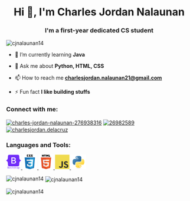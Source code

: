 <h1 align="center">Hi 👋, I'm Charles Jordan Nalaunan</h1>
<h3 align="center">I'm a first-year dedicated CS student</h3>

<p align="left"> <img src="https://komarev.com/ghpvc/?username=cjnalaunan14&label=Profile%20views&color=0e75b6&style=flat" alt="cjnalaunan14" /> </p>

- 🌱 I’m currently learning **Java**

- 💬 Ask me about **Python, HTML, CSS**

- 📫 How to reach me **charlesjordan.nalaunan21@gmail.com**

- ⚡ Fun fact **I like building stuffs**

<h3 align="left">Connect with me:</h3>
<p align="left">
<a href="https://linkedin.com/in/charles-jordan-nalaunan-276938316" target="blank"><img align="center" src="https://raw.githubusercontent.com/rahuldkjain/github-profile-readme-generator/master/src/images/icons/Social/linked-in-alt.svg" alt="charles-jordan-nalaunan-276938316" height="30" width="40" /></a>
<a href="https://stackoverflow.com/users/26982589" target="blank"><img align="center" src="https://raw.githubusercontent.com/rahuldkjain/github-profile-readme-generator/master/src/images/icons/Social/stack-overflow.svg" alt="26982589" height="30" width="40" /></a>
<a href="https://fb.com/charlesjordan.delacruz" target="blank"><img align="center" src="https://raw.githubusercontent.com/rahuldkjain/github-profile-readme-generator/master/src/images/icons/Social/facebook.svg" alt="charlesjordan.delacruz" height="30" width="40" /></a>
</p>

<h3 align="left">Languages and Tools:</h3>
<p align="left"> <a href="https://getbootstrap.com" target="_blank" rel="noreferrer"> <img src="https://raw.githubusercontent.com/devicons/devicon/master/icons/bootstrap/bootstrap-plain-wordmark.svg" alt="bootstrap" width="40" height="40"/> </a> <a href="https://www.w3schools.com/css/" target="_blank" rel="noreferrer"> <img src="https://raw.githubusercontent.com/devicons/devicon/master/icons/css3/css3-original-wordmark.svg" alt="css3" width="40" height="40"/> </a> <a href="https://www.w3.org/html/" target="_blank" rel="noreferrer"> <img src="https://raw.githubusercontent.com/devicons/devicon/master/icons/html5/html5-original-wordmark.svg" alt="html5" width="40" height="40"/> </a> <a href="https://developer.mozilla.org/en-US/docs/Web/JavaScript" target="_blank" rel="noreferrer"> <img src="https://raw.githubusercontent.com/devicons/devicon/master/icons/javascript/javascript-original.svg" alt="javascript" width="40" height="40"/> </a> <a href="https://www.python.org" target="_blank" rel="noreferrer"> <img src="https://raw.githubusercontent.com/devicons/devicon/master/icons/python/python-original.svg" alt="python" width="40" height="40"/> </a> </p>

<p><img align="left" src="https://github-readme-stats.vercel.app/api/top-langs?username=cjnalaunan14&show_icons=true&locale=en&layout=compact" alt="cjnalaunan14" /></p>

<p>&nbsp;<img align="center" src="https://github-readme-stats.vercel.app/api?username=cjnalaunan14&show_icons=true&locale=en" alt="cjnalaunan14" /></p>

<p><img align="center" src="https://github-readme-streak-stats.herokuapp.com/?user=cjnalaunan14&" alt="cjnalaunan14" /></p>
